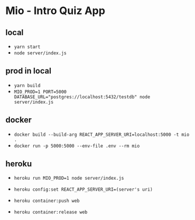 # Mio - Intro Quiz App

## local

- `yarn start`
- `node server/index.js`

## prod in local

- `yarn build`
- `MIO_PROD=1 PORT=5000 DATABASE_URL="postgres://localhost:5432/testdb" node server/index.js`

## docker

- `docker build --build-arg REACT_APP_SERVER_URI=localhost:5000 -t mio .`
- `docker run -p 5000:5000 --env-file .env --rm mio`

## heroku

- `heroku run MIO_PROD=1 node server/index.js`

- `heroku config:set REACT_APP_SERVER_URI=(server's uri)`
- `heroku container:push web`
- `heroku container:release web`
